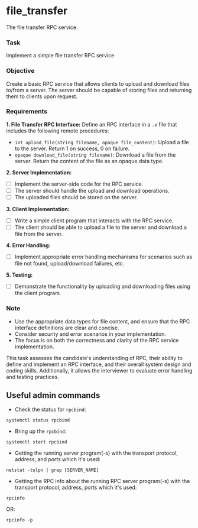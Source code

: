 # file_transfer
The file transfer RPC service.

### Task
Implement a simple file transfer RPC service

### Objective
Create a basic RPC service that allows clients to upload and download files to/from a server. 
The server should be capable of storing files and returning them to clients upon request.

### Requirements
**1. File Transfer RPC Interface:**
Define an RPC interface in a `.x` file that includes the following remote procedures:

   - `int upload_file(string filename, opaque file_content)`: Upload a file to the server. 
     Return 1 on success, 0 on failure.
   - `opaque download_file(string filename)`: Download a file from the server. 
     Return the content of the file as an opaque data type.

**2. Server Implementation:**
- [ ] Implement the server-side code for the RPC service. 
- [ ] The server should handle the upload and download operations. 
- [ ] The uploaded files should be stored on the server.

**3. Client Implementation:**
- [ ] Write a simple client program that interacts with the RPC service. 
- [ ] The client should be able to upload a file to the server and download a file from the server.

**4. Error Handling:**
- [ ] Implement appropriate error handling mechanisms for scenarios such as file not found, upload/download failures, etc.

**5. Testing:**
- [ ] Demonstrate the functionality by uploading and downloading files using the client program.

### Note
* Use the appropriate data types for file content, and ensure that the RPC interface definitions are clear and concise.
* Consider security and error scenarios in your implementation.
* The focus is on both the correctness and clarity of the RPC service implementation.

This task assesses the candidate's understanding of RPC, their ability to define and implement an RPC interface, and their overall system design and coding skills. 
Additionally, it allows the interviewer to evaluate error handling and testing practices.

## Useful admin commands
- Check the status for `rpcbind`:
```
systemctl status rpcbind
```

- Bring up the `rpcbind`:
```
systemctl start rpcbind
```

- Getting the running server program(-s) with the transport protocol, address, and ports which it's used:
```
netstat -tulpn | grep [SERVER_NAME]
```

- Getting the RPC info about the running RPC server program(-s) with the transport protocol, address, ports which it's used:
```
rpcinfo
```
OR:
```
rpcinfo -p
```
